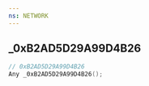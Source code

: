 ```yaml
---
ns: NETWORK
---
```

## _0xB2AD5D29A99D4B26

```c
// 0xB2AD5D29A99D4B26
Any _0xB2AD5D29A99D4B26();
```

